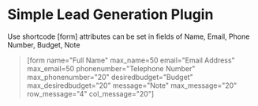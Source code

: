 # Simple Lead Generation Plugin

Use shortcode [form] attributes can be set in fields of Name, Email, Phone Number, Budget, Note 

> [form name="Full Name" max_name=50 email="Email Address" max_email=50 phonenumber="Telephone Number" max_phonenumber="20" desiredbudget="Budget" max_desiredbudget="20" message="Note" max_message="20" row_message="4" col_message="20"]
